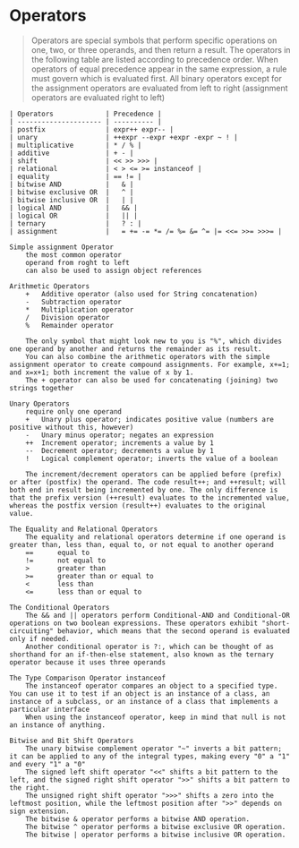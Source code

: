 # Operators

>Operators are special symbols that perform specific operations on one, two, or three operands, and then return a result.
The operators in the following table are listed according to precedence order.
When operators of equal precedence appear in the same expression, a rule must govern which is evaluated first. 
All binary operators except for the assignment operators are evaluated from left to right (assignment operators are evaluated right to left)

```
| Operators             | Precedence |
| --------------------- | ---------- |
| postfix	            | expr++ expr-- |
| unary	                | ++expr --expr +expr -expr ~ ! |
| multiplicative        | * / % |
| additive              | + - |
| shift	                | << >> >>> |
| relational            | < > <= >= instanceof |
| equality              | == != |
| bitwise AND           | 	& |
| bitwise exclusive OR  | 	^ |
| bitwise inclusive OR  | 	| |
| logical AND           | 	&& |
| logical OR            | 	|| |
| ternary               | 	? : |
| assignment            | 	= += -= *= /= %= &= ^= |= <<= >>= >>>= |
```		

	Simple assignment Operator
		the most common operator
		operand from roght to left
		can also be used to assign object references
			
	Arithmetic Operators
		+	Additive operator (also used for String concatenation)
		-	Subtraction operator
		*	Multiplication operator
		/	Division operator
		%	Remainder operator
			
		The only symbol that might look new to you is "%", which divides one operand by another and returns the remainder as its result.
		You can also combine the arithmetic operators with the simple assignment operator to create compound assignments. For example, x+=1; and x=x+1; both increment the value of x by 1.
		The + operator can also be used for concatenating (joining) two strings together

	Unary Operators
		require only one operand
		+	Unary plus operator; indicates positive value (numbers are positive without this, however)
		-	Unary minus operator; negates an expression
		++	Increment operator; increments a value by 1
		--	Decrement operator; decrements a value by 1
		!	Logical complement operator; inverts the value of a boolean

		The increment/decrement operators can be applied before (prefix) or after (postfix) the operand. The code result++; and ++result; will both end in result being incremented by one. The only difference is that the prefix version (++result) evaluates to the incremented value, whereas the postfix version (result++) evaluates to the original value.
	
	The Equality and Relational Operators
		The equality and relational operators determine if one operand is greater than, less than, equal to, or not equal to another operand
		==      equal to
		!=      not equal to
		>       greater than
		>=      greater than or equal to
		<       less than
		<=      less than or equal to
	
	The Conditional Operators
		The && and || operators perform Conditional-AND and Conditional-OR operations on two boolean expressions. These operators exhibit "short-circuiting" behavior, which means that the second operand is evaluated only if needed.
		Another conditional operator is ?:, which can be thought of as shorthand for an if-then-else statement, also known as the ternary operator because it uses three operands
	
	The Type Comparison Operator instanceof
		The instanceof operator compares an object to a specified type. You can use it to test if an object is an instance of a class, an instance of a subclass, or an instance of a class that implements a particular interface
		When using the instanceof operator, keep in mind that null is not an instance of anything.
	
	Bitwise and Bit Shift Operators
		The unary bitwise complement operator "~" inverts a bit pattern; it can be applied to any of the integral types, making every "0" a "1" and every "1" a "0"
		The signed left shift operator "<<" shifts a bit pattern to the left, and the signed right shift operator ">>" shifts a bit pattern to the right.
		The unsigned right shift operator ">>>" shifts a zero into the leftmost position, while the leftmost position after ">>" depends on sign extension.
		The bitwise & operator performs a bitwise AND operation.
		The bitwise ^ operator performs a bitwise exclusive OR operation.
		The bitwise | operator performs a bitwise inclusive OR operation.

